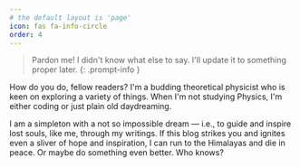 ```yaml
---
# the default layout is 'page'
icon: fas fa-info-circle
order: 4
---
```


> Pardon me! I didn't know what else to say. I'll update it to something proper later.
{: .prompt-info }

How do you do, fellow readers? I'm a budding theoretical physicist who is keen on exploring a variety of things. When I'm not studying Physics, I'm either coding or just plain old daydreaming. 

I am a simpleton with a not so impossible dream — i.e., to guide and inspire lost souls, like me, through my writings. If this blog strikes you and ignites even a sliver of hope and inspiration, I can run to the Himalayas and die in peace. Or maybe do something even better. Who knows?
